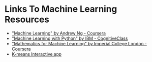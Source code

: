 # Links To Machine Learning Resources
- ["Machine Learning" by Andrew Ng - Coursera](https://www.coursera.org/learn/machine-learning/home/welcome)
- ["Machine Learning with Python" by IBM - CognitiveClass](https://cognitiveclass.ai/courses/machine-learning-with-python)
- ["Mathematics for Machine Learning" by Imperial College London - Coursera](https://www.coursera.org/specializations/mathematics-machine-learning)
- [K-means Interactive app](http://user.ceng.metu.edu.tr/~akifakkus/courses/ceng574/k-means/)

